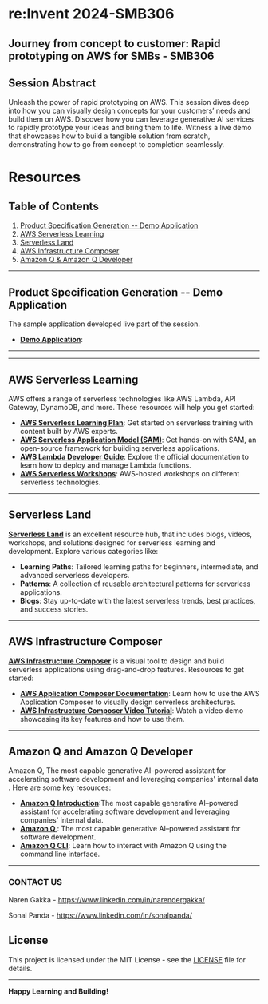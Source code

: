 # re:Invent 2024-SMB306
## Journey from concept to customer: Rapid prototyping on AWS for SMBs - SMB306
## Session Abstract
Unleash the power of rapid prototyping on AWS. This session dives deep into how you can visually design concepts for your customers’ needs and build them on AWS. Discover how you can leverage generative AI services to rapidly prototype your ideas and bring them to life. Witness a live demo that showcases how to build a tangible solution from scratch, demonstrating how to go from concept to completion seamlessly.

# Resources



## Table of Contents

1. [Product Specification Generation -- Demo Application](#product-specification-generation)
2. [AWS Serverless Learning](#aws-serverless-learning)
3. [Serverless Land](#serverless-land)
4. [AWS Infrastructure Composer](#aws-infrastructure-composer)
5. [Amazon Q & Amazon Q Developer](#amazon-q-and-amazon-q-developer)

---

## Product Specification Generation -- Demo Application
The sample application developed live part of the session.
- **[Demo Application](https://github.com/narendergakka/reinvent24-smb306/tree/main/demoapp)**: 


---

---

## AWS Serverless Learning

AWS offers a range of serverless technologies like AWS Lambda, API Gateway, DynamoDB, and more. These resources will help you get started:

- **[AWS Serverless Learning Plan](https://aws.amazon.com/training/learn-about/serverless/)**: Get started on serverless training with content built by AWS experts.
- **[AWS Serverless Application Model (SAM)](https://aws.amazon.com/serverless/sam/)**: Get hands-on with SAM, an open-source framework for building serverless applications.
- **[AWS Lambda Developer Guide](https://docs.aws.amazon.com/lambda/latest/dg/welcome.html)**: Explore the official documentation to learn how to deploy and manage Lambda functions.
- **[AWS Serverless Workshops](https://workshops.aws/card/serverless)**: AWS-hosted workshops on different serverless technologies.
---

## Serverless Land

[**Serverless Land**](https://serverlessland.com/) is an excellent resource hub,  that includes blogs, videos, workshops, and solutions designed for serverless learning and development. Explore various categories like:

- **Learning Paths**: Tailored learning paths for beginners, intermediate, and advanced serverless developers.
- **Patterns**: A collection of reusable architectural patterns for serverless applications.
- **Blogs**: Stay up-to-date with the latest serverless trends, best practices, and success stories.

---

## AWS Infrastructure Composer

[**AWS Infrastructure Composer**](https://aws.amazon.com/infrastructure-composer/) is a visual tool to design and build serverless applications using drag-and-drop features. Resources to get started:

- **[AWS Application Composer Documentation](https://docs.aws.amazon.com/infrastructure-composer/latest/dg/what-is-composer.html)**: Learn how to use the AWS Application Composer to visually design serverless architectures.
- **[AWS Infrastructure Composer Video Tutorial](https://www.youtube.com/watch?v=XP7LudGsjy8)**: Watch a video demo showcasing its key features and how to use them.

---

## Amazon Q and Amazon Q Developer

Amazon Q, The most capable generative AI–powered assistant for accelerating software development and leveraging companies' internal data
. Here are some key resources:

- **[Amazon Q Introduction](https://aws.amazon.com/q/)**:The most capable generative AI–powered assistant for accelerating software development and leveraging companies' internal data.
- **[Amazon Q ](https://aws.amazon.com/q/developer/)**: The most capable generative AI–powered assistant for software development.
- **[Amazon Q CLI](https://docs.aws.amazon.com/amazonq/latest/qdeveloper-ug/command-line-chat.html)**: Learn how to interact with Amazon Q using the command line interface.

---

### CONTACT US 

Naren Gakka  - https://www.linkedin.com/in/narendergakka/

Sonal Panda  - https://www.linkedin.com/in/sonalpanda/

## License

This project is licensed under the MIT License - see the [LICENSE](LICENSE) file for details.

---

**Happy Learning and Building!**
